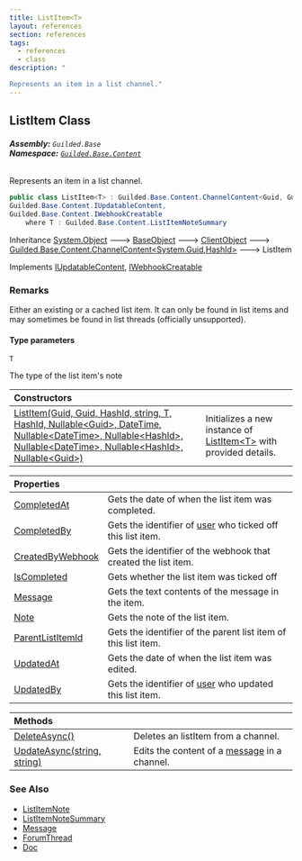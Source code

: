 ```yaml
---
title: ListItem<T>
layout: references
section: references
tags:
  - references
  - class
description: "

Represents an item in a list channel."
---
```


## ListItem<T> Class
###### **Assembly:** `Guilded.Base`<br/>**Namespace:** [`Guilded.Base.Content`](Guilded.Base.Content.md 'Guilded.Base.Content')

Represents an item in a list channel.

```csharp
public class ListItem<T> : Guilded.Base.Content.ChannelContent<Guid, Guilded.Base.HashId>,
Guilded.Base.Content.IUpdatableContent,
Guilded.Base.Content.IWebhookCreatable
    where T : Guilded.Base.Content.ListItemNoteSummary
```

Inheritance [System.Object](https://docs.microsoft.com/en-us/dotnet/api/System.Object 'System.Object') &#129106; [BaseObject](BaseObject.md 'Guilded.Base.BaseObject') &#129106; [ClientObject](ClientObject.md 'Guilded.Base.ClientObject') &#129106; [Guilded.Base.Content.ChannelContent&lt;](ChannelContent_TId,TServer_.md 'Guilded.Base.Content.ChannelContent<TId,TServer>')[System.Guid](https://docs.microsoft.com/en-us/dotnet/api/System.Guid 'System.Guid')[,](ChannelContent_TId,TServer_.md 'Guilded.Base.Content.ChannelContent<TId,TServer>')[HashId](HashId.md 'Guilded.Base.HashId')[&gt;](ChannelContent_TId,TServer_.md 'Guilded.Base.Content.ChannelContent<TId,TServer>') &#129106; ListItem<T>

Implements [IUpdatableContent](IUpdatableContent.md 'Guilded.Base.Content.IUpdatableContent'), [IWebhookCreatable](IWebhookCreatable.md 'Guilded.Base.Content.IWebhookCreatable')

### Remarks
  
Either an existing or a cached list item. It can only be found in list items and may sometimes be found in list threads (officially unsupported).
#### Type parameters

<a name='Guilded.Base.Content.ListItem_T_.T'></a>

`T`

The type of the list item's note

| Constructors | |
| :--- | :--- |
| [ListItem(Guid, Guid, HashId, string, T, HashId, Nullable&lt;Guid&gt;, DateTime, Nullable&lt;DateTime&gt;, Nullable&lt;HashId&gt;, Nullable&lt;DateTime&gt;, Nullable&lt;HashId&gt;, Nullable&lt;Guid&gt;)](ListItem_T_.ListItem(Guid,Guid,HashId,string,T,HashId,Nullable_Guid_,DateTime,Nullable_DateTime_,Nullable_HashId_,Nullable_DateTime_,Nullable_HashId_,Nullable_Guid_).md 'Guilded.Base.Content.ListItem<T>.ListItem(Guid, Guid, Guilded.Base.HashId, string, T, Guilded.Base.HashId, System.Nullable<Guid>, System.DateTime, System.Nullable<System.DateTime>, System.Nullable<Guilded.Base.HashId>, System.Nullable<System.DateTime>, System.Nullable<Guilded.Base.HashId>, System.Nullable<Guid>)') | Initializes a new instance of [ListItem&lt;T&gt;](ListItem_T_.md 'Guilded.Base.Content.ListItem<T>') with provided details. |

| Properties | |
| :--- | :--- |
| [CompletedAt](ListItem_T_.CompletedAt.md 'Guilded.Base.Content.ListItem<T>.CompletedAt') | Gets the date of when the list item was completed. |
| [CompletedBy](ListItem_T_.CompletedBy.md 'Guilded.Base.Content.ListItem<T>.CompletedBy') | Gets the identifier of [user](User.md 'Guilded.Base.Users.User') who ticked off this list item. |
| [CreatedByWebhook](ListItem_T_.CreatedByWebhook.md 'Guilded.Base.Content.ListItem<T>.CreatedByWebhook') | Gets the identifier of the webhook that created the list item. |
| [IsCompleted](ListItem_T_.IsCompleted.md 'Guilded.Base.Content.ListItem<T>.IsCompleted') | Gets whether the list item was ticked off |
| [Message](ListItem_T_.Message.md 'Guilded.Base.Content.ListItem<T>.Message') | Gets the text contents of the message in the item. |
| [Note](ListItem_T_.Note.md 'Guilded.Base.Content.ListItem<T>.Note') | Gets the note of the list item. |
| [ParentListItemId](ListItem_T_.ParentListItemId.md 'Guilded.Base.Content.ListItem<T>.ParentListItemId') | Gets the identifier of the parent list item of this list item. |
| [UpdatedAt](ListItem_T_.UpdatedAt.md 'Guilded.Base.Content.ListItem<T>.UpdatedAt') | Gets the date of when the list item was edited. |
| [UpdatedBy](ListItem_T_.UpdatedBy.md 'Guilded.Base.Content.ListItem<T>.UpdatedBy') | Gets the identifier of [user](User.md 'Guilded.Base.Users.User') who updated this list item. |

| Methods | |
| :--- | :--- |
| [DeleteAsync()](ListItem_T_.DeleteAsync().md 'Guilded.Base.Content.ListItem<T>.DeleteAsync()') | Deletes an listItem from a channel. |
| [UpdateAsync(string, string)](ListItem_T_.UpdateAsync(string,string).md 'Guilded.Base.Content.ListItem<T>.UpdateAsync(string, string)') | Edits the content of a [message](ListItem_T_.UpdateAsync(string,string).md#Guilded.Base.Content.ListItem_T_.UpdateAsync(string,string).message 'Guilded.Base.Content.ListItem<T>.UpdateAsync(string, string).message') in a channel. |

### See Also
- [ListItemNote](ListItemNote.md 'Guilded.Base.Content.ListItemNote')
- [ListItemNoteSummary](ListItemNoteSummary.md 'Guilded.Base.Content.ListItemNoteSummary')
- [Message](Message.md 'Guilded.Base.Content.Message')
- [ForumThread](ForumThread.md 'Guilded.Base.Content.ForumThread')
- [Doc](Doc.md 'Guilded.Base.Content.Doc')